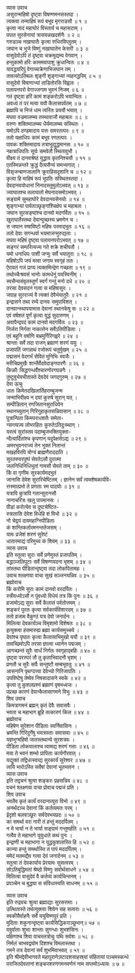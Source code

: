 व्यास उवाच  
असुरान्महिषो दृष्ट्वा विषण्णमनसस्तदा ।  
त्यक्त्वा तन्माहिषं रूपं बभूव मृगराडसौ ॥ १ ॥  
कृत्वा नादं महाघोरं विस्तार्य च महासटाम् ।  
पपात सुरसेनायां त्रासयन्नखदर्शनैः ॥ २ ॥  
गरुडञ्च नखाघातैः कृत्वा रुधिरविप्लुतम् ।  
जघान च भुजे विष्णुं नखाघातेन केसरी ॥ ३ ॥  
वासुदेवोऽपि तं दृष्ट्वा चक्रमुद्यम्य वेगवान् ।  
हन्तुकामो हरिः काममवापाशु क्रुधान्वितः ॥ ४ ॥  
यावद्धयरिपुं वेगाच्चक्रेणाभिजघान तम् ।  
तावत्सोऽतिबलः शृङ्गी शृङ्गाभ्यां न्यहनद्धरिम् ॥ ५ ॥  
वासुदेवो विषाणाभ्यां ताडितोरसि विह्वलः ।  
पलायनपरो वेगाज्जगाम भुवनं निजम् ॥ ६ ॥  
गतं दृष्ट्वा हरिं कामं शङ्करोऽपि भयान्वितः ।  
अवध्यं तं परं मत्वा ययौ कैलासपर्वतम् ॥ ७ ॥  
ब्रह्मापि च निजं धाम त्वरितः प्रययौ भयात् ।  
मघवा वज्रमालम्ब्य तस्थावाजौ महाबलः ॥ ८ ॥  
वरुणः शक्तिमालम्ब्य धैर्यमालम्ब्य संस्थितः ।  
यमोऽपि दण्डमादाय यत्तः समरतत्परः ॥ ९ ॥  
ततो यक्षाधिपः कामं बभूव रणतत्परः ।  
पावकः शक्तिमादाय तत्राभूद्युद्धमानसः ॥ १० ॥  
नक्षत्राधिपतिः सूर्यः समवेतौ स्थितावुभौ ।  
वीक्ष्य तं दानवश्रेष्ठं युद्धाय कृतनिश्चयौ ॥ ११ ॥  
एतस्मिन्नन्तरे क्रुद्धं दैत्यसैन्यं समभ्यगात् ।  
विसृजन्बाणजालानि क्रूराहिसदृशानि च ॥ १२ ॥  
कृत्वा हि माहिषं रूपं भूपतिः संस्थितस्तदा ।  
देवदानवयोधानां निनादस्तुमुलोऽभवत् ॥ १३ ॥  
ज्याघातश्च तलाघातो मेघनादसमोऽभवत् ।  
सङ्ग्रामे सुमहाघोरे देवदानवसेनयोः ॥ १४ ॥  
शृङ्गाभ्यां पार्वताञ्छृङ्गांश्चिक्षेप च महाबलः ।  
जघान सुरसङ्घांश्च दानवो मदगर्वितः ॥ १५ ॥  
खुराघातैस्तथा देवान्पुच्छस्य भ्रमणेन च ।  
स जघान रुषाविष्टो महिषः परमाद्‌भुतः ॥ १६ ॥  
ततो देवाः सगन्धर्वा भयमाजग्मुरुद्यताः ।  
मघवा महिषं दृष्ट्वा पलायनपरोऽभवत् ॥ १७ ॥  
सङ्गरं सम्परित्यज्य गते शक्रे शचीपतौ ।  
यमो धनाधिपः पाशी जग्मुः सर्वे भयातुराः ॥ १८ ॥  
महिषोऽपि जयं मत्वा जगाम स्वगृहं ततः ।  
ऐरावतं गजं प्राप्य त्यक्तमिन्द्रेण गच्छता ॥ १९ ॥  
तथोच्चैःश्रवसं भानोः कामधेनुं पयस्विनीम् ।  
स्वसैन्यसंवृतस्तूर्णं स्वर्गं गन्तुं मनो दधे ॥ २० ॥  
तरसा देवसदनं गत्वा स महिषासुरः ।  
जग्राह सुरराज्यं वै त्यक्तं देवैर्भयातुरैः ॥ २१ ॥  
इन्द्रासने तथा रम्ये दानवः समुपाविशत् ।  
दानवान्स्थापयामास देवानां स्थानकेषु सः ॥ २२ ॥  
एवं वर्षशतं पूर्णं कृत्वा युद्धं सुदारुणम् ।  
अवापैन्द्रपदं कामं दानवो मदगर्वितः ॥ २३ ॥  
निर्जरा निर्गता नाकात्तेन सर्वेऽतिपीडिताः ।  
एवं बहूनि वर्षाणि बभ्रमुर्गिरिगह्वरे ॥ २४ ॥  
श्रान्ताः सर्वे तदा राजन् ब्रह्माणं शरणं ययुः ।  
प्रजापतिं जगन्नाथं रजोरूपं चतुर्मुखम् ॥ २५ ॥  
पद्मासनं वेदगर्भं सेवितं मुनिभिः स्वजैः ।  
मरीचिप्रमुखैः शान्तैर्वेदवेदाङ्गपारगैः ॥ २६ ॥  
किन्नरैः सिद्धगन्धर्वैश्चारणोरगपन्नगैः ।  
तुष्टुवुर्भयभीतास्ते देवदेवं जगद्‌गुरुम् ॥ २७ ॥  
देवा ऊचुः  
धातः किमेतदखिलार्तिहराम्बुजन्म  
     जन्माभिवीक्ष्य न दयां कुरुषे सुरान् यत् ।  
सम्पीडितान् रणजितानसुराधिपेन  
     स्थानच्युतान् गिरिगुहाकृतसन्निवासान् ॥ २८ ॥  
पुत्रान्पिता किमपराधशतैः समेता-  
     न्सन्त्यज्य लोभरहितः कुरुतेऽतिदुःस्थान् ।  
यस्त्वं सुरांस्तव पदाम्बुजभक्तियुक्ता-  
     न्दैत्यार्दितांश्च कृपणान् यदुपेक्षसेऽद्य ॥ २९ ॥  
अमरभुवनराज्यं तेन भुक्तं नितान्तं  
     मखहविरपि योग्यं ब्राह्मणैराददाति ।  
सुरतरुवरपुष्पं सेवतेऽसौ दुरात्मा  
     जलनिधिनिधिभूतां गामसौ सेवते ताम् ॥ ३० ॥  
किं वा गृणीमः सुरकार्यमद्‌भुतं  
     जानासि देवेश सुरारिचेष्टितम् ।
ज्ञानेन सर्वं त्वमशेषकार्यवि-  
     त्तस्मात्प्रभो ते प्रणताः स्म पादयोः ॥ ३१ ॥  
यत्रापि कुत्रापि गतान्सुरानसौ  
     नानाचरित्रः खलु पापमानसः ।  
पीडां करोत्येव स दुष्टचेष्टित-  
     स्त्रातासि देवेश विधेहि शं विभो ॥ ३२ ॥  
नो चेद्वयं दावमहाग्निपीडिताः  
     कं शान्तिकर्तारमनन्ततेजसम् ।  
यामः प्रजेशं शरणं सुरेष्टं  
     धातारमाद्यं परिमुच्य कं शिवम् ॥ ३३ ॥  
व्यास उवाच  
इति स्तुत्वा सुराः सर्वे प्रणेमुस्तं प्रजापतिम् ।  
बद्धाञ्जलिपुटाः सर्वे विषण्णवदना भृशम् ॥ ३४ ॥  
तांस्तथा पीडितान्दृष्ट्वा तदा लोकपितामहः ।  
उवाच श्लक्ष्णया वाचा सुखं सञ्जनयन्निव ॥ ३५ ॥  
ब्रह्मोवाच  
किं करोमि सुराः कामं दानवो वरदर्पितः ।  
स्त्रीवध्योऽसौ न पुंवध्यो विधेयं तत्र किं पुनः ॥ ३६ ॥  
व्रजामोऽद्य सुराः सर्वे कैलासं पर्वतोत्तमम् ।  
शङ्करं पुरतः कृत्वा सर्वकार्यविशारदम् ॥ ३७ ॥  
ततो व्रजाम वैकुण्ठं यत्र देवो जनार्दनः ।  
मिलित्वा देवकार्यञ्च विमृशामो विशेषतः ॥ ३८ ॥  
इत्युक्त्वा हंसमारुह्य ब्रह्मा कार्यसमुच्चये ।  
देवांश्च पृष्ठतः कृत्वा कैलासाभिमुखो ययौ ॥ ३९ ॥  
तावच्छिवोऽपि तरसा ज्ञात्वा ध्यानेन पद्मजम् ।  
आगच्छन्तं सुरैः सार्धं निर्गतः स्वगृहाद्‌बहिः ॥ ४० ॥  
दृष्ट्वा परस्परं तौ तु कृताभिवादनौ भृशम् ।  
प्रणतौ च सुरैः सर्वैः सन्तुष्टौ सम्बभूवतुः ॥ ४१ ॥  
आसनानि पृथग्दत्त्वा देवेभ्यो गिरिजापतिः ।  
उपविष्टेषु तेष्वेव निषसादासने स्वके ॥ ४२ ॥  
कृत्वा तु कुशलप्रश्नं ब्रह्माणं वृषभध्वजः ।  
पप्रच्छ कारणं देवान्कैलासागमने विभुः ॥ ४३ ॥  
शिव उवाच  
किमत्रागमनं ब्रह्मन् कृतं देवैः सवासवैः ।  
भवता च महाभाग ब्रूहि तत्कारणं किल ॥ ४४ ॥  
ब्रह्मोवाच  
महिषेण सुरेशान पीडिताः स्वर्निवासिनः ।  
भ्रमन्ति गिरिदुर्गेषु भयत्रस्ताः सवासवाः ॥ ४५ ॥  
यज्ञभुग्महिषो जातस्तथान्ये सुरशत्रवः ।  
पीडिता लोकपालाश्च त्वामद्य शरणं गताः ॥ ४६ ॥  
मया ते भवनं शम्भो प्रापिताः कार्यगौरवात् ।  
यद्युक्तं तद्विधत्स्वाद्य सुरकार्यं सुरेश्वर ॥ ४७ ॥  
त्वयि भारोऽस्ति सर्वेषां देवानां भूतभावन ।  
व्यास उवाच  
इति तद्वचनं श्रुत्वा शङ्करः प्रहसन्निव ॥ ४८ ॥  
वचनं श्लक्ष्णया वाचा प्रोवाच पद्मजं प्रति ।  
शिव उवाच  
भवतैव कृतं कार्यं वरदानात्पुरा विभो ॥ ४९ ॥  
अनर्थदञ्च देवानां किं कर्तव्यमतः परम् ।  
ईदृशो बलवाञ्छूरः सर्वदेवभयप्रदः ॥ ५० ॥  
का समर्था वरा नारी तं हन्तुं मददर्पितम् ।  
न मे भार्या न ते भार्या सङ्ग्रामं गन्तुमर्हति ॥ ५१ ॥  
गत्वैव ते महाभागे युयुधाते कथं पुनः ।  
इन्द्राणी च महाभागा न युद्धकुशलास्ति हि ॥ ५२ ॥  
कान्या हन्तुं समर्थास्ति तं पापं मददर्पितम् ।  
ममेदं मतमद्यैव गत्वा देवं जनार्दनम् ॥ ५३ ॥  
स्तुत्वा तं देवकार्याय प्रेरयामः सुसत्वरम् ।  
सोऽतिबुद्धिमतां श्रेष्ठो विष्णुः सर्वार्थसाधने ॥ ५४ ॥  
मिलित्वा वासुदेवं वै कर्तव्यं कार्यचिन्तनम् ।  
प्रपञ्चेन च बुद्ध्या स संविधास्यति साधनम् ॥ ५५ ॥  
  
व्यास उवाच  
इति रुद्रवचः श्रुत्वा ब्रह्माद्याः सुरसत्तमाः ।  
उत्थितास्ते तथेत्युक्त्वा शिवेन सह सत्वराः ॥ ५६ ॥  
स्वकीयैर्वाहनैः सर्वे ययुविष्णपुरं प्रति ।  
मुदिताः शकुनान्दृष्ट्वा कार्यसिद्धिकराञ्छुभान्॥ ५७ ॥  
ववुर्वाताः शुभाः शान्ताः सुगन्धाः शुभशंसिनः ।  
पक्षिणश्च शिवा वाचस्तत्रोचुः पथि सर्वशः ॥ ५८ ॥  
निर्मलं चाभवद्व्योम दिशश्च विमलास्तथा ।  
गमने तत्र देवानां सर्वं शुभमिवाभवत् ॥ ५९ ॥  
इति श्रीमद्देवीभागवते महापुराणेऽष्टादशसाहस्र्यां संहितायां पञ्चमस्कन्धे  
पराजितदेवतानां शङ्करशरणगमनवर्णनं नाम सप्तमोऽध्यायः ॥ ७ ॥
